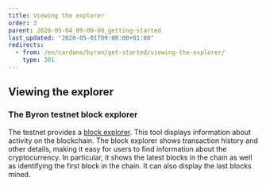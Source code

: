 ```yaml
---
title: Viewing the explorer
order: 3
parent: 2020-05-04_09-00-00_getting-started
last_updated: "2020-05-01T09:00:00+01:00"
redirects:
  - from: /en/cardano/byron/get-started/viewing-the-explorer/
    type: 301
---
```

## Viewing the explorer

### The Byron testnet block explorer

The testnet provides a [block explorer](https://explorer.cardano-testnet.iohkdev.io/). This tool displays information about activity on the blockchain. The block explorer shows transaction history and other details, making it easy for users to find information about the cryptocurrency. In particular, it shows the latest blocks in the chain as well as identifying the first block in the chain. It can also display the last blocks mined.

